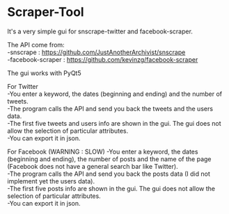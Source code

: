 # Scraper-Tool

It's a very simple gui for snscrape-twitter and facebook-scraper.

The API come from:  
-snscrape : https://github.com/JustAnotherArchivist/snscrape  
-facebook-scraper : https://github.com/kevinzg/facebook-scraper

The gui works with PyQt5

For Twitter  
-You enter a keyword, the dates (beginning and ending) and the number of tweets.  
-The program calls the API and send you back the tweets and the users data.  
-The first five tweets and users info are shown in the gui. The gui does not allow the selection of particular attributes.  
-You can export it in json.

For Facebook (WARNING : SLOW) 
-You enter a keyword, the dates (beginning and ending), the number of posts and the name of the page (Facebook does not have a general search bar like Twitter).  
-The program calls the API and send you back the posts data (I did not implement yet the users data).  
-The first five posts info are shown in the gui. The gui does not allow the selection of particular attributes.  
-You can export it in json. 
